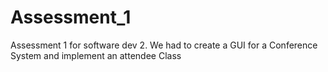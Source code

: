 # Assessment_1
Assessment 1 for software dev 2. We had to create a GUI for a Conference System and implement an attendee Class
